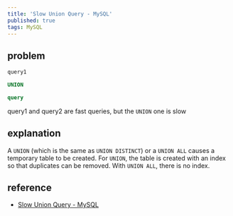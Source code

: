 ```yaml
---
title: 'Slow Union Query - MySQL'
published: true
tags: MySQL
---
```


## problem

```SQL
query1

UNION

query
```

query1 and query2 are fast queries, but the `UNION` one is slow

## explanation

A `UNION` (which is the same as `UNION DISTINCT`) or a `UNION ALL` causes a
temporary table to be created. For `UNION`, the table is created with an index
so that duplicates can be removed. With `UNION ALL`, there is no index.

## reference

- [Slow Union Query - MySQL](https://stackoverflow.com/questions/3524654/slow-union-query-mysql)